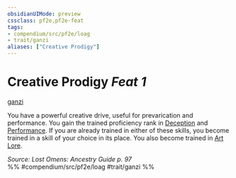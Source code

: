 ```yaml
---
obsidianUIMode: preview
cssclass: pf2e,pf2e-feat
tags:
- compendium/src/pf2e/loag
- trait/ganzi
aliases: ["Creative Prodigy"]
---
```

# Creative Prodigy  *Feat 1*  
[ganzi](../../Rules/traits/ganzi-loag.md)  


You have a powerful creative drive, useful for prevarication and performance. You gain the trained proficiency rank in [Deception](../skills.md#Deception) and [Performance](../skills.md#Performance). If you are already trained in either of these skills, you become trained in a skill of your choice in its place. You also become trained in [Art Lore](../skills.md#Lore).

*Source: Lost Omens: Ancestry Guide p. 97*  
%% #compendium/src/pf2e/loag #trait/ganzi %%
